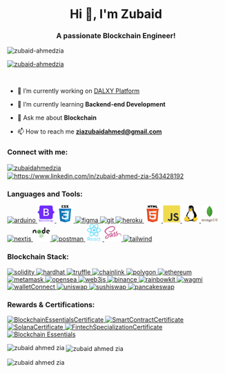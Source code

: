 <h1 align="center">Hi 👋, I'm Zubaid</h1>
<h3 align="center">A passionate Blockchain Engineer!</h3>

<p align="left"> <img src="https://komarev.com/ghpvc/?username=zubaid-ahmedzia&label=Profile%20views&color=0e75b6&style=flat" alt="zubaid-ahmedzia" /> </p>

<p align="left"> <a href="https://github.com/ryo-ma/github-profile-trophy"><img src="https://github-profile-trophy.vercel.app/?username=zubaid-ahmedzia" alt="zubaid-ahmedzia" /></a> </p>

<p align="left"> <a href="https://twitter.com/" target="blank"><img src="https://img.shields.io/twitter/follow/?logo=twitter&style=for-the-badge" alt="" /></a> </p>

- 🔭 I’m currently working on [DALXY Platform ](https://dalxy.com/) 
- 🌱 I’m currently learning **Backend-end Development**

- 💬 Ask me about **Blockchain**

- 📫 How to reach me **ziazubaidahmed@gmail.com**

<h3 align="left">Connect with me:</h3>
<p align="left">
<a href="https://twitter.com/7he_ChosenOne" target="blank"><img align="center" src="https://raw.githubusercontent.com/rahuldkjain/github-profile-readme-generator/master/src/images/icons/Social/twitter.svg" alt="zubaidahmedzia" height="30" width="40" /></a>
<a href="https://www.linkedin.com/in/zubaid-ahmed-zia-563428192" target="blank"><img align="center" src="https://raw.githubusercontent.com/rahuldkjain/github-profile-readme-generator/master/src/images/icons/Social/linked-in-alt.svg" alt="https://www.linkedin.com/in/zubaid-ahmed-zia-563428192" height="30" width="40" /></a>
</p>
<p align="left">
</p>

<h3 align="left">Languages and Tools:</h3>
<p align="left"> <a href="https://www.arduino.cc/" target="_blank" rel="noreferrer"> <img src="https://cdn.worldvectorlogo.com/logos/arduino-1.svg" alt="arduino" width="40" height="40"/> </a> <a href="https://getbootstrap.com" target="_blank" rel="noreferrer"> <img src="https://raw.githubusercontent.com/devicons/devicon/master/icons/bootstrap/bootstrap-plain-wordmark.svg" alt="bootstrap" width="40" height="40"/> </a> <a href="https://www.w3schools.com/css/" target="_blank" rel="noreferrer"> <img src="https://raw.githubusercontent.com/devicons/devicon/master/icons/css3/css3-original-wordmark.svg" alt="css3" width="40" height="40"/> </a> <a href="https://www.figma.com/" target="_blank" rel="noreferrer"> <img src="https://www.vectorlogo.zone/logos/figma/figma-icon.svg" alt="figma" width="40" height="40"/> </a> <a href="https://git-scm.com/" target="_blank" rel="noreferrer"> <img src="https://www.vectorlogo.zone/logos/git-scm/git-scm-icon.svg" alt="git" width="40" height="40"/> </a> <a href="https://heroku.com" target="_blank" rel="noreferrer"> <img src="https://www.vectorlogo.zone/logos/heroku/heroku-icon.svg" alt="heroku" width="40" height="40"/> </a> <a href="https://www.w3.org/html/" target="_blank" rel="noreferrer"> <img src="https://raw.githubusercontent.com/devicons/devicon/master/icons/html5/html5-original-wordmark.svg" alt="html5" width="40" height="40"/> </a> <a href="https://developer.mozilla.org/en-US/docs/Web/JavaScript" target="_blank" rel="noreferrer"> <img src="https://raw.githubusercontent.com/devicons/devicon/master/icons/javascript/javascript-original.svg" alt="javascript" width="40" height="40"/> </a> <a href="https://www.linux.org/" target="_blank" rel="noreferrer"> <img src="https://raw.githubusercontent.com/devicons/devicon/master/icons/linux/linux-original.svg" alt="linux" width="40" height="40"/> </a> <a href="https://www.mongodb.com/" target="_blank" rel="noreferrer"> <img src="https://raw.githubusercontent.com/devicons/devicon/master/icons/mongodb/mongodb-original-wordmark.svg" alt="mongodb" width="40" height="40"/> </a> <a href="https://nextjs.org/" target="_blank" rel="noreferrer"> <img src="https://cdn.worldvectorlogo.com/logos/nextjs-2.svg" alt="nextjs" width="40" height="40"/> </a> <a href="https://nodejs.org" target="_blank" rel="noreferrer"> <img src="https://raw.githubusercontent.com/devicons/devicon/master/icons/nodejs/nodejs-original-wordmark.svg" alt="nodejs" width="40" height="40"/> </a> <a href="https://postman.com" target="_blank" rel="noreferrer"> <img src="https://www.vectorlogo.zone/logos/getpostman/getpostman-icon.svg" alt="postman" width="40" height="40"/> </a> <a href="https://reactjs.org/" target="_blank" rel="noreferrer"> <img src="https://raw.githubusercontent.com/devicons/devicon/master/icons/react/react-original-wordmark.svg" alt="react" width="40" height="40"/> </a> <a href="https://sass-lang.com" target="_blank" rel="noreferrer"> <img src="https://raw.githubusercontent.com/devicons/devicon/master/icons/sass/sass-original.svg" alt="sass" width="40" height="40"/> </a> <a href="https://tailwindcss.com/" target="_blank" rel="noreferrer"> <img src="https://www.vectorlogo.zone/logos/tailwindcss/tailwindcss-icon.svg" alt="tailwind" width="40" height="40"/> </a> </p>

<h3 align="left">Blockchain Stack:</h3>
 <a href="https://soliditylang.org/" target="_blank" rel="noreferrer"> <img src="https://seeklogo.com/images/S/solidity-logo-D29CC3EB00-seeklogo.com.png" alt="solidity" width="40" height="40"/> </a> <a href="https://hardhat.org/" target="_blank" rel="noreferrer"> <img src="https://seeklogo.com/images/H/hardhat-logo-888739EBB4-seeklogo.com.png" alt="hardhat" width="40" height="40"/> </a> <a href="https://trufflesuit.com/" target="_blank" rel="noreferrer"> <img src="https://seeklogo.com/images/T/truffle-logo-2DC7EBABF2-seeklogo.com.png" alt="truffle" width="40" height="40"/> </a> <a href="https://chain.link/" target="_blank" rel="noreferrer"> <img src="https://seeklogo.com/images/C/chainlink-link-logo-CDF7095A43-seeklogo.com.png" alt="chainlink" width="40" height="40"/> </a> <a href="https://polygon.technology" target="_blank" rel="noreferrer"> <img src="https://seeklogo.com/images/P/polygon-matic-logo-1DFDA3A3A8-seeklogo.com.png" alt="polygon" width="40" height="40"/> </a> <a href="https://ethereum.org" target="_blank" rel="noreferrer"> <img src="https://seeklogo.com/images/E/ethereum-logo-DE26DD608D-seeklogo.com.png" alt="ethereum" width="40" height="40"/> </a>
<a href="https://metamask.io" target="_blank" rel="noreferrer"> <img src="https://seeklogo.com/images/M/metamask-logo-09EDE53DBD-seeklogo.com.png" alt="metamask" width="40" height="40"/> </a> <a href="https://opensea.io" target="_blank" rel="noreferrer"> <img src="https://seeklogo.com/images/O/opensea-logo-7DE9D85D62-seeklogo.com.png" alt="opensea" width="40" height="40"/> </a> <a href="https://web3js.readthedocs.io/" target="_blank" rel="noreferrer"> <img src="https://seeklogo.com/images/W/web3js-logo-62DEE79B50-seeklogo.com.png" alt="web3js" width="40" height="40"/> </a> <a href="https://www.binance.com/en" target="_blank" rel="noreferrer"> <img src="https://seeklogo.com/images/B/binance-coin-bnb-logo-97F9D55608-seeklogo.com.png" alt="binance" width="40" height="40"/> </a> <a href="https://www.rainbowkit.com/" target="_blank" rel="noreferrer"> <img src="https://www.rainbowkit.com/rainbow.svg" alt="rainbowkit" width="40" height="40"/> </a> <a href="https://www.wagmi.sh" target="_blank" rel="noreferrer"> <img src="https://raw.githubusercontent.com/wagmi-dev/.github/main/content/logo-dark.svg" alt="wagmi" width="40" height="40"/> </a> <a href="https://walletconnect.com/" target="_blank" rel="noreferrer"> <img src="https://avatars.githubusercontent.com/u/37784886?s=200&v=4" alt="walletConnect" width="40" height="40"/> </a> <a href="https://uniswap.org/" target="_blank" rel="noreferrer"> <img src="https://avatars.githubusercontent.com/u/36115574?s=200&v=4" alt="uniswap" width="40" height="40"/> </a> <a href="https://sushi.com" target="_blank" rel="noreferrer"> <img src="https://avatars.githubusercontent.com/u/72222929?s=200&v=4" alt="sushiswap" width="40" height="40"/> </a> <a href="https://pancakeswap.finance" target="_blank" rel="noreferrer"> <img src="https://avatars.githubusercontent.com/u/71247426?s=200&v=4" alt="pancakeswap" width="40" height="40"/> </a>    </p>

<h3 align="left">Rewards & Certifications: </h3>

<p align="left"> <a href="https://coursera.org/verify/H7R9YAZMMSEE" target="_blank" rel="noreferrer"> <img src="https://brown-capitalist-mastodon-625.mypinata.cloud/ipfs/Qma3RXEMfa5kC3NbrUmDPnctLdR7ijzo7q8yYCBdtQ3aJ9?_gl=1*z1u3tn*_ga*MTQ5ODE2MzE4Ny4xNjk3NTQ2MDA3*_ga_5RMPXG14TE*MTY5NzU0NjAwNy4xLjEuMTY5NzU0NjkxMS4zOC4wLjA." alt="BlockchainEssentialsCertificate" width="200" height="170"/> </a><a href="https://coursera.org/verify/S8SLR9QKDQKW" target="_blank" rel="noreferrer"> <img src="https://brown-capitalist-mastodon-625.mypinata.cloud/ipfs/QmdG4aq6Wuii8w69efsouma3obW5qwtxuTabZRwZQW18MF?_gl=1*12yszlb*_ga*MTQ5ODE2MzE4Ny4xNjk3NTQ2MDA3*_ga_5RMPXG14TE*MTY5NzU0NjAwNy4xLjEuMTY5NzU0NzExMC42MC4wLjA." alt="SmartContractCertificate" width="200" height="170"/> </a><a href="https://brown-capitalist-mastodon-625.mypinata.cloud/ipfs/QmdZu9W6FwiRSye3e4oGJPpnn2KzWutNAYyWpvifmMvc5G?_gl=1*1awo1u3*_ga*MTQ5ODE2MzE4Ny4xNjk3NTQ2MDA3*_ga_5RMPXG14TE*MTY5NzU0NjAwNy4xLjEuMTY5NzU0NzIzOC42MC4wLjA." target="_blank" rel="noreferrer"> <img src="https://brown-capitalist-mastodon-625.mypinata.cloud/ipfs/QmdZu9W6FwiRSye3e4oGJPpnn2KzWutNAYyWpvifmMvc5G?_gl=1*1awo1u3*_ga*MTQ5ODE2MzE4Ny4xNjk3NTQ2MDA3*_ga_5RMPXG14TE*MTY5NzU0NjAwNy4xLjEuMTY5NzU0NzIzOC42MC4wLjA." alt="SolanaCertificate" width="170" height="200"/> </a><a href="https://coursera.org/verify/specialization/4VADPMRND4KV" target="_blank" rel="noreferrer"> <img src="https://brown-capitalist-mastodon-625.mypinata.cloud/ipfs/QmVGdsmUdvrVhLAAVt1VzAu6wAs38AXMg3ZQTb3U1c6QeU?_gl=1*by3agm*_ga*MTQ5ODE2MzE4Ny4xNjk3NTQ2MDA3*_ga_5RMPXG14TE*MTY5NzU0NjAwNy4xLjEuMTY5NzU0NzMzNi42MC4wLjA." alt="FintechSpecializationCertificate" width="200" height="170"/> </a><a href="https://brown-capitalist-mastodon-625.mypinata.cloud/ipfs/QmatLiN7USHnrchJZRByRaZVBz7TLtRYkjDrWbo3jnQjsx?_gl=1*lndfab*_ga*MTQ5ODE2MzE4Ny4xNjk3NTQ2MDA3*_ga_5RMPXG14TE*MTY5NzU0OTkyMy4yLjEuMTY5NzU1MDA1NS40MC4wLjA." target="_blank" rel="noreferrer"> <img src="https://brown-capitalist-mastodon-625.mypinata.cloud/ipfs/QmatLiN7USHnrchJZRByRaZVBz7TLtRYkjDrWbo3jnQjsx?_gl=1*lndfab*_ga*MTQ5ODE2MzE4Ny4xNjk3NTQ2MDA3*_ga_5RMPXG14TE*MTY5NzU0OTkyMy4yLjEuMTY5NzU1MDA1NS40MC4wLjA." alt="Blockchain Essentials" width="200" height="170"/> </a>

<p><img align="left" src="https://github-readme-stats.vercel.app/api/top-langs?username=zubaid-ahmedzia&show_icons=true&locale=en&layout=compact" alt="zubaid ahmed zia" /></p>

<p>&nbsp;<img align="center" src="https://github-readme-stats.vercel.app/api?username=zubaid-ahmedzia&show_icons=true&locale=en" alt="zubaid ahmed zia" /></p>

<p><img align="center" src="https://github-readme-streak-stats.herokuapp.com/?user=zubaid-ahmedzia&" alt="zubaid ahmed zia" /></p>
